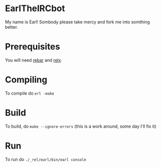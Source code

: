 EarlTheIRCbot
=============

My name is Earl! Sombody please take mercy and fork me into somthing better. 

# Prerequisites

You will need [rebar](https://github.com/rebar/rebar) and [relx](https://github.com/erlware/relx).

# Compiling
To compile do `erl -make`

# Build
To build, do `make --ignore-errors` (this is a work around, some day I'll fix it)

# Run
To run do `./_rel/earl/bin/earl console`
